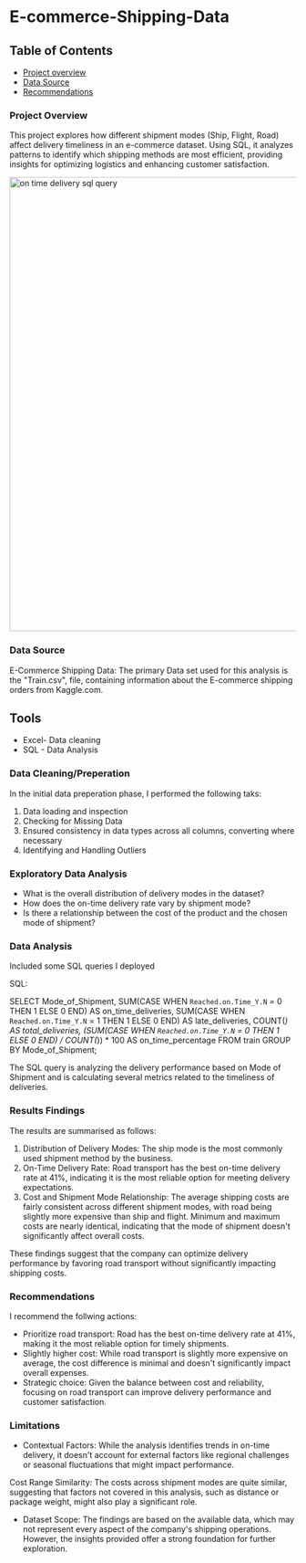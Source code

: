 # E-commerce-Shipping-Data

## Table of Contents

- [Project overview](#project-overview)
- [Data Source](#Data-source)
- [Recommendations](#Recommendations)

### Project Overview

This project explores how different shipment modes (Ship, Flight, Road) affect delivery timeliness in an e-commerce dataset. Using SQL, it analyzes patterns to identify which shipping methods are most efficient, providing insights for optimizing logistics and enhancing customer satisfaction.


<img width="796" alt="on time delivery sql query" src="https://github.com/user-attachments/assets/6b1ea56d-d6ea-419e-9d62-96924f269f16">





### Data Source 

E-Commerce Shipping Data: The primary Data set used for this analysis is the "Train.csv", file, containing information about the E-commerce shipping orders from Kaggle.com.

## Tools
- Excel- Data cleaning
- SQL - Data Analysis


### Data Cleaning/Preperation

In the initial data preperation phase, I performed the following taks:
1. Data loading and inspection
2. Checking for Missing Data
3. Ensured consistency in data types across all columns, converting where necessary
4. Identifying and Handling Outliers
   
### Exploratory Data Analysis

- What is the overall distribution of delivery modes in the dataset?
- How does the on-time delivery rate vary by shipment mode?
- Is there a relationship between the cost of the product and the chosen mode of shipment?


### Data Analysis

Included some SQL queries I deployed

SQL:

SELECT Mode_of_Shipment, 
       SUM(CASE WHEN `Reached.on.Time_Y.N` = 0 THEN 1 ELSE 0 END) AS on_time_deliveries,
       SUM(CASE WHEN `Reached.on.Time_Y.N` = 1 THEN 1 ELSE 0 END) AS late_deliveries,
       COUNT(*) AS total_deliveries,
       (SUM(CASE WHEN `Reached.on.Time_Y.N` = 0 THEN 1 ELSE 0 END) / COUNT(*)) * 100 AS on_time_percentage
FROM train
GROUP BY Mode_of_Shipment;

The SQL query is analyzing the delivery performance based on Mode of Shipment and is calculating several metrics related 
to the timeliness of deliveries. 


### Results Findings

The results are summarised as follows:

1. Distribution of Delivery Modes: The ship mode is the most commonly used shipment method by the business.
2. On-Time Delivery Rate: Road transport has the best on-time delivery rate at 41%, indicating it is the most reliable option for meeting delivery expectations.
3. Cost and Shipment Mode Relationship: The average shipping costs are fairly consistent across different shipment modes, with road being slightly more expensive than ship and flight. Minimum and maximum costs are nearly identical, indicating that the mode of shipment doesn't significantly affect overall costs.

These findings suggest that the company can optimize delivery performance by favoring road transport without significantly impacting shipping costs.

### Recommendations

I recommend the follwing actions: 
- Prioritize road transport: Road has the best on-time delivery rate at 41%, making it the most reliable option for timely shipments.
- Slightly higher cost: While road transport is slightly more expensive on average, the cost difference is minimal and doesn't significantly impact overall expenses.
- Strategic choice: Given the balance between cost and reliability, focusing on road transport can improve delivery performance and customer satisfaction.

### Limitations

- Contextual Factors: While the analysis identifies trends in on-time delivery, it doesn't account for external factors like regional challenges or seasonal fluctuations that might impact performance.

 Cost Range Similarity: The costs across shipment modes are quite similar, suggesting that factors not covered in this analysis, such as distance or package weight, might also play a significant role.

- Dataset Scope: The findings are based on the available data, which may not represent every aspect of the company's shipping operations. However, the insights provided offer a strong foundation for further exploration.

